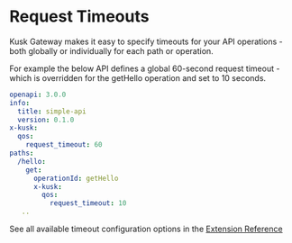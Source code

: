 # Request Timeouts 

Kusk Gateway makes it easy to specify timeouts for your API operations - both globally 
or individually for each path or operation. 

For example the below API defines a global 60-second request timeout - which is overridden 
for the getHello operation and set to 10 seconds.

```yaml
openapi: 3.0.0
info:
  title: simple-api
  version: 0.1.0
x-kusk:
  qos:
    request_timeout: 60
paths:
  /hello:
    get:
      operationId: getHello
      x-kusk:
        qos:
          request_timeout: 10
   ..
```

See all available timeout configuration options in the [Extension Reference](/reference/extension/#qos)